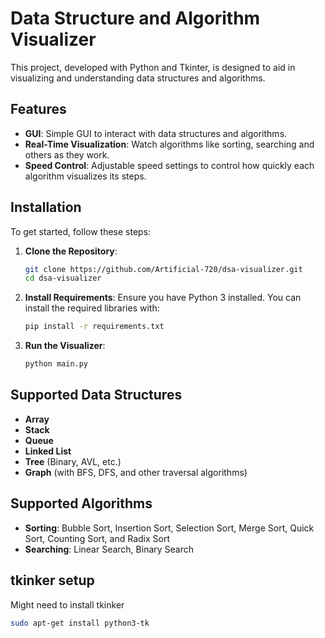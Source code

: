 # Data Structure and Algorithm Visualizer

This project, developed with Python and Tkinter, is designed to aid in visualizing and understanding data structures and algorithms.

## Features

- **GUI**: Simple GUI to interact with data structures and algorithms.
- **Real-Time Visualization**: Watch algorithms like sorting, searching and others as they work.
- **Speed Control**: Adjustable speed settings to control how quickly each algorithm visualizes its steps.

## Installation

To get started, follow these steps:

1. **Clone the Repository**:
   ```bash
   git clone https://github.com/Artificial-720/dsa-visualizer.git
   cd dsa-visualizer
   ```

2. **Install Requirements**:
   Ensure you have Python 3 installed. You can install the required libraries with:
   ```bash
   pip install -r requirements.txt
   ```

3. **Run the Visualizer**:
   ```bash
   python main.py
   ```

## Supported Data Structures

- **Array**
- **Stack**
- **Queue**
- **Linked List**
- **Tree** (Binary, AVL, etc.)
- **Graph** (with BFS, DFS, and other traversal algorithms)

## Supported Algorithms

- **Sorting**: Bubble Sort, Insertion Sort, Selection Sort, Merge Sort, Quick Sort, Counting Sort, and Radix Sort
- **Searching**: Linear Search, Binary Search



## tkinker setup

Might need to install tkinker

```bash
sudo apt-get install python3-tk
```
